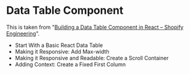 # Data Table Component

This is taken from "[Building a Data Table Component in React – Shopify Engineering](https://engineering.shopify.com/blogs/engineering/building-data-table-component-react)".

- Start With a Basic React Data Table
- Making it Responsive: Add Max-width
- Making it Responsive and Readable: Create a Scroll Container
- Adding Context: Create a Fixed First Column
